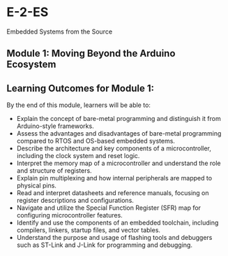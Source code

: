 # E-2-ES
Embedded Systems from the Source

## Module 1: Moving Beyond the Arduino Ecosystem
## Learning Outcomes for Module 1: 

By the end of this module, learners will be able to:

- Explain the concept of bare-metal programming and distinguish it from Arduino-style frameworks.
- Assess the advantages and disadvantages of bare-metal programming compared to RTOS and OS-based embedded systems.
- Describe the architecture and key components of a microcontroller, including the clock system and reset logic.
- Interpret the memory map of a microcontroller and understand the role and structure of registers.
- Explain pin multiplexing and how internal peripherals are mapped to physical pins.
- Read and interpret datasheets and reference manuals, focusing on register descriptions and configurations.
- Navigate and utilize the Special Function Register (SFR) map for configuring microcontroller features.
- Identify and use the components of an embedded toolchain, including compilers, linkers, startup files, and vector tables.
- Understand the purpose and usage of flashing tools and debuggers such as ST-Link and J-Link for programming and debugging.







